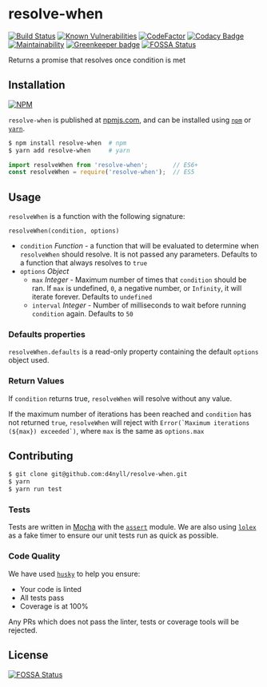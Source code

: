 # resolve-when

[![Build Status](https://travis-ci.org/d4nyll/resolve-when.svg?branch=master)](https://travis-ci.org/d4nyll/resolve-when)
[![Known Vulnerabilities](https://snyk.io/test/github/d4nyll/resolve-when/badge.svg?targetFile=package.json)](https://snyk.io/test/github/d4nyll/resolve-when?targetFile=package.json)
[![CodeFactor](https://www.codefactor.io/repository/github/d4nyll/resolve-when/badge)](https://www.codefactor.io/repository/github/d4nyll/resolve-when)
[![Codacy Badge](https://api.codacy.com/project/badge/Grade/971a7adcbbd447e98e08b988f6efa6f3)](https://www.codacy.com/app/d4nyll/resolve-when?utm_source=github.com&amp;utm_medium=referral&amp;utm_content=d4nyll/resolve-when&amp;utm_campaign=Badge_Grade)
[![Maintainability](https://api.codeclimate.com/v1/badges/ab7ed927aff7ca1e71eb/maintainability)](https://codeclimate.com/github/d4nyll/resolve-when/maintainability)
[![Greenkeeper badge](https://badges.greenkeeper.io/d4nyll/resolve-when.svg)](https://greenkeeper.io/)
[![FOSSA Status](https://app.fossa.io/api/projects/git%2Bgithub.com%2Fd4nyll%2Fresolve-when.svg?type=shield)](https://app.fossa.io/projects/git%2Bgithub.com%2Fd4nyll%2Fresolve-when?ref=badge_shield)

Returns a promise that resolves once condition is met

## Installation

[![NPM](https://nodei.co/npm/resolve-when.png?compact=true)](https://nodei.co/npm/resolve-when/)

`resolve-when` is published at [npmjs.com](https://www.npmjs.com/), and can be installed using [`npm`](https://docs.npmjs.com/cli/npm) or [`yarn`](https://yarnpkg.com/lang/en/).

```bash
$ npm install resolve-when  # npm
$ yarn add resolve-when     # yarn
```

```js
import resolveWhen from 'resolve-when';       // ES6+
const resolveWhen = require('resolve-when');  // ES5
```

## Usage

`resolveWhen` is a function with the following signature:

```
resolveWhen(condition, options)
```

* `condition` _Function_ - a function that will be evaluated to determine when `resolveWhen` should resolve. It is not passed any parameters. Defaults to a function that always resolves to `true`
* `options` _Object_
  * `max` _Integer_ - Maximum number of times that `condition` should be ran. If `max` is undefined, `0`, a negative number, or `Infinity`, it will iterate forever. Defaults to `undefined`
  * `interval` _Integer_ - Number of milliseconds to wait before running `condition` again. Defaults to `50`

### Defaults properties

`resolveWhen.defaults` is a read-only property containing the default `options` object used.

### Return Values

If `condition` returns true, `resolveWhen` will resolve without any value.

If the maximum number of iterations has been reached and `condition` has not returned `true`, `resolveWhen` will reject with ``Error(`Maximum iterations (${max}) exceeded`)``, where `max` is the same as `options.max`

## Contributing

```bash
$ git clone git@github.com:d4nyll/resolve-when.git
$ yarn
$ yarn run test
```

### Tests

Tests are written in [Mocha](https://mochajs.org/) with the [`assert`](https://nodejs.org/api/assert.html) module. We are also using [`lolex`](https://github.com/sinonjs/lolex) as a fake timer to ensure our unit tests run as quick as possible. 

### Code Quality

We have used [`husky`](https://github.com/typicode/husky) to help you ensure:

* Your code is linted
* All tests pass
* Coverage is at 100%

Any PRs which does not pass the linter, tests or coverage tools will be rejected.

## License
[![FOSSA Status](https://app.fossa.io/api/projects/git%2Bgithub.com%2Fd4nyll%2Fresolve-when.svg?type=large)](https://app.fossa.io/projects/git%2Bgithub.com%2Fd4nyll%2Fresolve-when?ref=badge_large)
